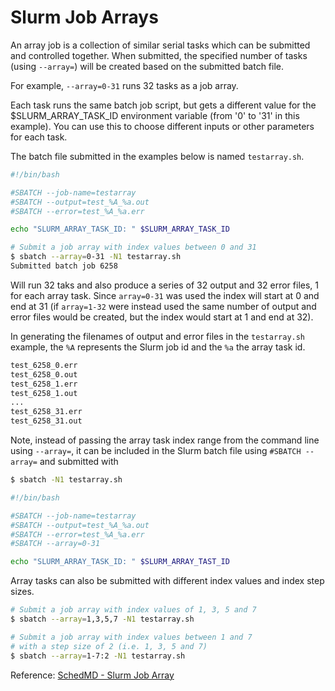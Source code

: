 # Slurm Job Arrays

An array job is a collection of similar serial tasks which can be submitted and controlled together. When submitted, the specified number of tasks (using `--array=`) will be created based on the submitted batch file.

For example, `--array=0-31` runs 32 tasks as a job array. 

Each task runs the same batch job script, but gets a different value for the $SLURM_ARRAY_TASK_ID environment variable (from '0' to '31' in this example). You can use this to choose different inputs or other parameters for each task. 

The batch file submitted in the examples below is named `testarray.sh`.

```sh
#!/bin/bash

#SBATCH --job-name=testarray
#SBATCH --output=test_%A_%a.out
#SBATCH --error=test_%A_%a.err

echo "SLURM_ARRAY_TASK_ID: " $SLURM_ARRAY_TASK_ID
```

```sh
# Submit a job array with index values between 0 and 31
$ sbatch --array=0-31 -N1 testarray.sh
Submitted batch job 6258
```

Will run 32 taks and also produce a series of 32 output and 32 error files, 1 for each array task. Since `array=0-31` was used the index will start at 0 and end at 31 (if `array=1-32` were instead used the same number of output and error files would be created, but the index would start at 1 and end at 32).

In generating the filenames of output and error files in the `testarray.sh` example, the `%A` represents the Slurm job id and the `%a` the array task id.

```sh
test_6258_0.err
test_6258_0.out
test_6258_1.err
test_6258_1.out
...
test_6258_31.err
test_6258_31.out
```

Note, instead of passing the array task index range from the command line using `--array=`, it can be included in the Slurm batch file using `#SBATCH --array=` and submitted with

```sh
$ sbatch -N1 testarray.sh
```

```sh
#!/bin/bash

#SBATCH --job-name=testarray
#SBATCH --output=test_%A_%a.out
#SBATCH --error=test_%A_%a.err
#SBATCH --array=0-31

echo "SLURM_ARRAY_TASK_ID: " $SLURM_ARRAY_TAST_ID
```

Array tasks can also be submitted with different index values and index step sizes.

```sh
# Submit a job array with index values of 1, 3, 5 and 7
$ sbatch --array=1,3,5,7 -N1 testarray.sh

# Submit a job array with index values between 1 and 7
# with a step size of 2 (i.e. 1, 3, 5 and 7)
$ sbatch --array=1-7:2 -N1 testarray.sh
```

Reference: [SchedMD - Slurm Job Array](https://slurm.schedmd.com/job_array.html)
